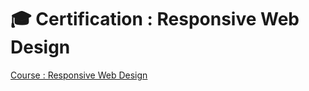 # 🎓 Certification : Responsive Web Design

[Course : Responsive Web Design](https://www.freecodecamp.org/learn/responsive-web-design/)
